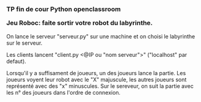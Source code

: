 <h3>TP fin de cour Python openclassroom
<p>
Jeu Roboc: faite sortir votre robot du labyrinthe.
</p></h3>
On lance le serveur "serveur.py" sur une machine et on choisi le labyrinthe sur le serveur.</b>

Les clients lancent "client.py <@IP ou "nom serveur">"  ("localhost" par defaut).</b>
<p>
Lorsqu'il y a suffisament de joueurs, un des joueurs lance la partie. Les joueurs voyent leur robot avec le "X" majuscule,
les autres joueurs sont représenté avec des "x" minuscules. Sur le sereveur, on suit la partie avec les n° des joueurs dans l'ordre de connexion.
</p>



